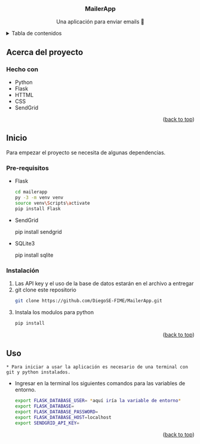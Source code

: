 <div id="top"></div>

<!-- PROJECT LOGO -->
<br />
<div align="center">
  <h3 align="center">MailerApp</h3>

  <p align="center">
    Una aplicación para enviar emails 💌
  </p>
</div>

<!-- TABLE OF CONTENTS -->
<details>
  <summary>Tabla de contenidos</summary>
  <ol>
    <li>
      <a href="#about-the-project">Acerca del proyecto</a>
      <ul>
        <li><a href="#built-with">Hecho con</a></li>
      </ul>
    </li>
    <li>
      <a href="#getting-started">Inicio</a>
      <ul>
        <li><a href="#prerequisites">Pre-requisitos</a></li>
        <li><a href="#installation">Instalación</a></li>
      </ul>
    </li>
    <li><a href="#usage">Uso</a></li>
    <li><a href="#roadmap">Roadmap</a></li>
  </ol>
</details>

<!-- ABOUT THE PROJECT -->

## Acerca del proyecto


### Hecho con

- Python
- Flask
- HTTML
- CSS
- SendGrid

<p align="right">(<a href="#top">back to top</a>)</p>

<!-- GETTING STARTED -->

## Inicio

Para empezar el proyecto se necesita de algunas dependencias.

### Pre-requisitos

- Flask

  ```sh
  cd mailerapp
  py -3 -m venv venv
  source venv\Scripts\activate
  pip install Flask

  ```

- SendGrid

  pip install sendgrid

- SQLite3

  pip install sqlite

### Instalación

1. Las API key y el uso de la base de datos estarán en el archivo a entregar
2. git clone este repositorio
   ```sh
   git clone https://github.com/DiegoSE-FIME/MailerApp.git
   ```
3. Instala los modulos para python
   ```sh
   pip install
   ```

<p align="right">(<a href="#top">back to top</a>)</p>

<!-- USAGE EXAMPLES -->

## Uso

    * Para iniciar a usar la aplicación es necesario de una terminal con git y python instalados.

- Ingresar en la terminal los siguientes comandos para las variables de entorno.

  ```sh
  export FLASK_DATABASE_USER= *aquí iría la variable de entorno*
  export FLASK_DATABASE=
  export FLASK_DATABASE_PASSWORD=
  export FLASK_DATABASE_HOST=localhost
  export SENDGRID_API_KEY=
  ```

<p align="right">(<a href="#top">back to top</a>)</p>


